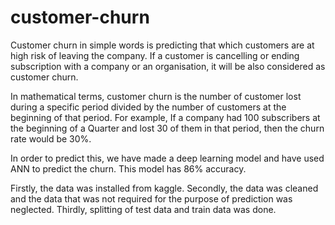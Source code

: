 # customer-churn

Customer churn in simple words is predicting that which customers are at high risk of leaving the company.
If a customer is cancelling or ending subscription with a company or an organisation, it will be also considered as customer churn.

In mathematical terms, customer churn is the number of customer lost during a specific period divided by the number of customers at the beginning of that period.
For example, If a company had 100 subscribers at the beginning of a Quarter and lost 30 of them in that period, then the churn rate would be 30%.

In order to predict this, we have made a deep learning model and have used ANN to predict the churn. This model has 86% accuracy. 

Firstly, the data was installed from kaggle.
Secondly, the data was cleaned and the data that was not required for the purpose of prediction was neglected. 
Thirdly, splitting of test data and train data was done.
